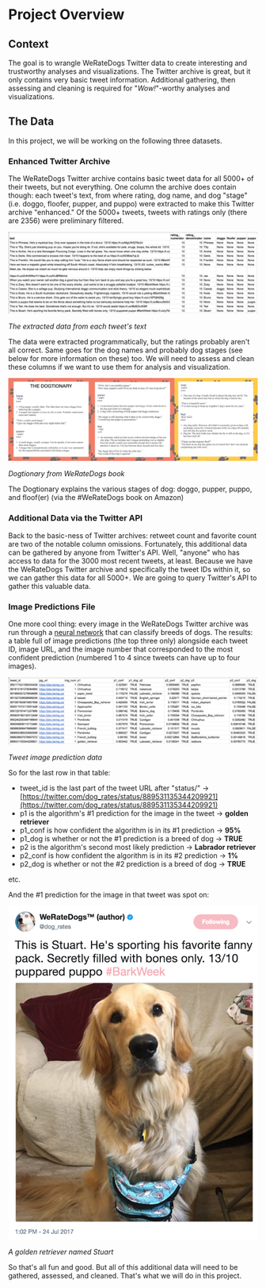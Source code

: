 # Project Overview

## Context

The goal is to wrangle WeRateDogs Twitter data to create interesting and trustworthy analyses and visualizations. The Twitter archive is great, but it only contains very basic tweet information. Additional gathering, then assessing and cleaning is required for "*Wow!*"-worthy analyses and visualizations.

## The Data

In this project, we will be working on the following three datasets.

### Enhanced Twitter Archive

The WeRateDogs Twitter archive contains basic tweet data for all 5000+ of their tweets, but not everything. One column the archive does contain though: each tweet's text, from where rating, dog name, and dog "stage" (i.e. doggo, floofer, pupper, and puppo) were extracted to make this Twitter archive "enhanced." Of the 5000+ tweets, tweets with ratings only (there are 2356) were preliminary filtered.

<img src="tweets.png">

*The extracted data from each tweet's text*

The data were extracted programmatically, but the ratings probably aren't all correct. Same goes for the dog names and probably dog stages (see below for more information on these) too. We will need to assess and clean these columns if we want to use them for analysis and visualization.

<img src="dogtionary.png">

*Dogtionary from WeRateDogs book*

The Dogtionary explains the various stages of dog: doggo, pupper, puppo, and floof(er) (via the #WeRateDogs book on Amazon)

### Additional Data via the Twitter API

Back to the basic-ness of Twitter archives: retweet count and favorite count are two of the notable column omissions. Fortunately, this additional data can be gathered by anyone from Twitter's API. Well, "anyone" who has access to data for the 3000 most recent tweets, at least. Because we have the WeRateDogs Twitter archive and specifically the tweet IDs within it, so we can gather this data for all 5000+. We are going to query Twitter's API to gather this valuable data.

### Image Predictions File

One more cool thing: every image in the WeRateDogs Twitter archive was run through a [neural network](https://www.youtube.com/watch?v=2-Ol7ZB0MmU) that can classify breeds of dogs. The results: a table full of image predictions (the top three only) alongside each tweet ID, image URL, and the image number that corresponded to the most confident prediction (numbered 1 to 4 since tweets can have up to four images).

<img src="tweet-image-prediction.png">

*Tweet image prediction data*

So for the last row in that table:

- tweet_id is the last part of the tweet URL after "status/" → [https://twitter.com/dog_rates/status/889531135344209921](https://twitter.com/dog_rates/status/889531135344209921)
- p1 is the algorithm's #1 prediction for the image in the tweet → **golden retriever**
- p1_conf is how confident the algorithm is in its #1 prediction → **95%**
- p1_dog is whether or not the #1 prediction is a breed of dog → **TRUE**
- p2 is the algorithm's second most likely prediction → **Labrador retriever**
- p2_conf is how confident the algorithm is in its #2 prediction → **1%**
- p2_dog is whether or not the #2 prediction is a breed of dog → **TRUE**

etc.

And the #1 prediction for the image in that tweet was spot on:

<img src="golden-retriever.png">

*A golden retriever named Stuart*

So that's all fun and good. But all of this additional data will need to be gathered, assessed, and cleaned. That's what we will do in this project.
